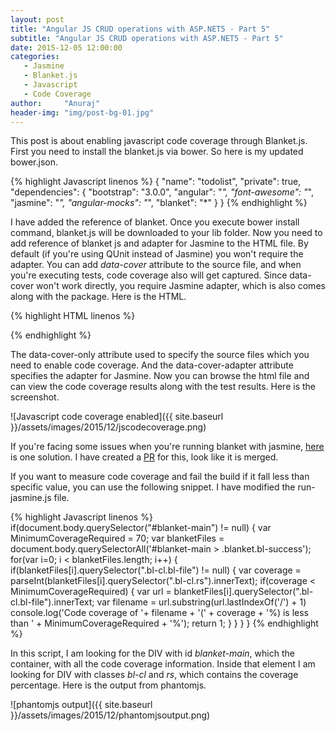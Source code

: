 ```yaml
---
layout: post
title: "Angular JS CRUD operations with ASP.NET5 - Part 5"
subtitle: "Angular JS CRUD operations with ASP.NET5 - Part 5"
date: 2015-12-05 12:00:00
categories: 
   - Jasmine
   - Blanket.js
   - Javascript
   - Code Coverage
author:     "Anuraj"
header-img: "img/post-bg-01.jpg"
---
```

This post is about enabling javascript code coverage through Blanket.js. First you need to install the blanket.js via bower. So here is my updated bower.json.

{% highlight Javascript linenos %}
{
  "name": "todolist",
  "private": true,
  "dependencies": {
    "bootstrap": "3.0.0",
    "angular": "*",
    "font-awesome": "*",
    "jasmine": "*",
    "angular-mocks": "*",
    "blanket": "*"
  }
}
{% endhighlight %}

I have added the reference of blanket. Once you execute bower install command, blanket.js will be downloaded to your lib folder. Now you need to add reference of blanket js and adapter for Jasmine to the HTML file. By default (if you're using QUnit instead of Jasmine) you won't require the adapter. You can add *data-cover* attribute to the source file, and when you're executing tests, code coverage also will get captured. Since data-cover won't work directly, you require Jasmine adapter, which is also comes along with the package. Here is the HTML.

{% highlight HTML linenos %}
<script type="text/javascript" src="~/lib/blanket/dist/qunit/blanket.js" 
            data-cover-only="/js" 
            data-cover-adapter="/lib/blanket/src/adapters/jasmine-2.x-blanket.js" ></script>
{% endhighlight %}

The data-cover-only attribute used to specify the source files which you need to enable code coverage. And the data-cover-adapter attribute specifies the adapter for Jasmine. Now you can browse the html file and can view the code coverage results along with the test results. Here is the screenshot.

![Javascript code coverage enabled]({{ site.baseurl }}/assets/images/2015/12/jscodecoverage.png)

If you're facing some issues when you're running blanket with jasmine, [here](http://stackoverflow.com/a/21890213/38024) is one solution. I have created a [PR](https://github.com/alex-seville/blanket/commit/85b3aecb10d2b2013df5de77e119167423867bba) for this, look like it is merged.

If you want to measure code coverage and fail the build if it fall less than specific value, you can use the following snippet. I have modified the run-jasmine.js file.

{% highlight Javascript linenos %}
if(document.body.querySelector("#blanket-main") != null)
{
	var MinimumCoverageRequired = 70;
	var blanketFiles = document.body.querySelectorAll('#blanket-main > .blanket.bl-success');
	for(var i=0; i < blanketFiles.length; i++)
	{
		if(blanketFiles[i].querySelector(".bl-cl.bl-file") != null)
		{
			var coverage = parseInt(blanketFiles[i].querySelector(".bl-cl.rs").innerText);
			if(coverage < MinimumCoverageRequired)
			{
				var url = blanketFiles[i].querySelector(".bl-cl.bl-file").innerText;
				var filename = url.substring(url.lastIndexOf('/') + 1)
				console.log('Code coverage of '+ filename + '(' + coverage + '%) is less than ' + MinimumCoverageRequired + '%');
				return 1;
			}
		}
	}
}
{% endhighlight %}

In this script, I am looking for the DIV with id *blanket-main*, which the container, with all the code coverage information. Inside that element I am looking for DIV with classes *bl-cl* and *rs*, which contains the coverage percentage. Here is the output from phantomjs. 

![phantomjs output]({{ site.baseurl }}/assets/images/2015/12/phantomjsoutput.png)